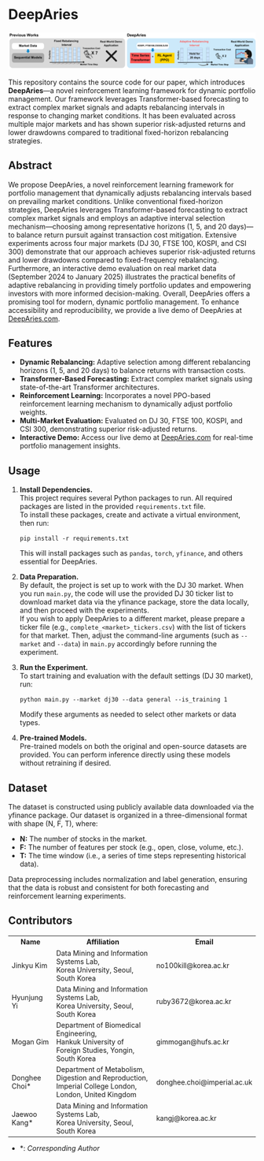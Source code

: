 # DeepAries

![teaser](./assets/teaser.png)

This repository contains the source code for our paper, which introduces **DeepAries**—a novel reinforcement learning framework for dynamic portfolio management. Our framework leverages Transformer-based forecasting to extract complex market signals and adapts rebalancing intervals in response to changing market conditions. It has been evaluated across multiple major markets and has shown superior risk-adjusted returns and lower drawdowns compared to traditional fixed-horizon rebalancing strategies.

## Abstract

We propose DeepAries, a novel reinforcement learning framework for portfolio management that dynamically adjusts rebalancing intervals based on prevailing market conditions. Unlike conventional fixed-horizon strategies, DeepAries leverages Transformer-based forecasting to extract complex market signals and employs an adaptive interval selection mechanism—choosing among representative horizons (1, 5, and 20 days)—to balance return pursuit against transaction cost mitigation. Extensive experiments across four major markets (DJ 30, FTSE 100, KOSPI, and CSI 300) demonstrate that our approach achieves superior risk-adjusted returns and lower drawdowns compared to fixed-frequency rebalancing. Furthermore, an interactive demo evaluation on real market data (September 2024 to January 2025) illustrates the practical benefits of adaptive rebalancing in providing timely portfolio updates and empowering investors with more informed decision-making. Overall, DeepAries offers a promising tool for modern, dynamic portfolio management. To enhance accessibility and reproducibility, we provide a live demo of DeepAries at [DeepAries.com](https://DeepAries.com/).

## Features

- **Dynamic Rebalancing:** Adaptive selection among different rebalancing horizons (1, 5, and 20 days) to balance returns with transaction costs.
- **Transformer-Based Forecasting:** Extract complex market signals using state-of-the-art Transformer architectures.
- **Reinforcement Learning:** Incorporates a novel PPO-based reinforcement learning mechanism to dynamically adjust portfolio weights.
- **Multi-Market Evaluation:** Evaluated on DJ 30, FTSE 100, KOSPI, and CSI 300, demonstrating superior risk-adjusted returns.
- **Interactive Demo:** Access our live demo at [DeepAries.com](https://DeepAries.com/) for real-time portfolio management insights.

## Usage

1. **Install Dependencies.**  
   This project requires several Python packages to run. All required packages are listed in the provided `requirements.txt` file.  
   To install these packages, create and activate a virtual environment, then run:
   
       pip install -r requirements.txt

   This will install packages such as `pandas`, `torch`, `yfinance`, and others essential for DeepAries.

2. **Data Preparation.**  
   By default, the project is set up to work with the DJ 30 market. When you run `main.py`, the code will use the provided DJ 30 ticker list to download market data via the yfinance package, store the data locally, and then proceed with the experiments.  
   If you wish to apply DeepAries to a different market, please prepare a ticker file (e.g., `complete_<market>_tickers.csv`) with the list of tickers for that market. Then, adjust the command-line arguments (such as `--market` and `--data`) in `main.py` accordingly before running the experiment.

3. **Run the Experiment.**  
   To start training and evaluation with the default settings (DJ 30 market), run:
   
       python main.py --market dj30 --data general --is_training 1

   Modify these arguments as needed to select other markets or data types.

4. **Pre-trained Models.**  
   Pre-trained models on both the original and open-source datasets are provided. You can perform inference directly using these models without retraining if desired.

## Dataset

The dataset is constructed using publicly available data downloaded via the yfinance package. Our dataset is organized in a three-dimensional format with shape (N, F, T), where:

- **N:** The number of stocks in the market.
- **F:** The number of features per stock (e.g., open, close, volume, etc.).
- **T:** The time window (i.e., a series of time steps representing historical data).

Data preprocessing includes normalization and label generation, ensuring that the data is robust and consistent for both forecasting and reinforcement learning experiments.

## Contributors

<table>
	<tr>
		<th>Name</th>		
		<th>Affiliation</th>
		<th>Email</th>
	</tr>
	<tr>
		<td>Jinkyu Kim</td>		
		<td>Data Mining and Information Systems Lab,<br>Korea University, Seoul, South Korea</td>
		<td>no100kill@korea.ac.kr</td>
	</tr>
	<tr>
		<td>Hyunjung Yi</td>		
		<td>Data Mining and Information Systems Lab,<br>Korea University, Seoul, South Korea</td>
		<td>ruby3672@korea.ac.kr</td>
	</tr>
	<tr>
		<td>Mogan Gim</td>		
		<td>Department of Biomedical Engineering,<br>Hankuk University of Foreign Studies, Yongin, South Korea</td>
		<td>gimmogan@hufs.ac.kr</td>
	</tr>
   <tr>
		<td>Donghee Choi*</td>		
		<td>Department of Metabolism, Digestion and Reproduction,<br>Imperial College London, London, United Kingdom</td>
		<td>donghee.choi@imperial.ac.uk</td>
	</tr>
	<tr>
		<td>Jaewoo Kang*</td>		
		<td>Data Mining and Information Systems Lab,<br>Korea University, Seoul, South Korea</td>
		<td>kangj@korea.ac.kr</td>
	</tr>
</table>

- &ast;: *Corresponding Author*
